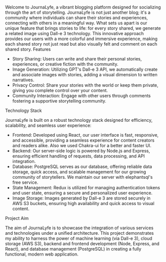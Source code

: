 Welcome to JournaLyfe, a vibrant blogging platform designed for socializing through the art of storytelling. JournaLyfe is not just another blog; it's a community where individuals can share their stories and experiences, connecting with others in a meaningful way. What sets us apart is our unique feature that brings stories to life: for every story shared, we generate a related image using Dall-e 3 technology. This innovative approach provides our users with a more colorful and immersive experience, making each shared story not just read but also visually felt and comment on each shared story.
Features

- Story Sharing: Users can write and share their personal stories, experiences, or creative fiction with the community.
- Image Generation: Utilizing GPT's Dall-e 3 API, we automatically create and associate images with stories, adding a visual dimension to written narratives.
- Privacy Control: Share your stories with the world or keep them private, giving you complete control over your content.
- Community Interaction: Engage with other users through comments fostering a supportive storytelling community.

Technology Stack

JournaLyfe is built on a robust technology stack designed for efficiency, scalability, and seamless user experience:

- Frontend: Developed using React, our user interface is fast, responsive, and accessible, providing a seamless experience for content creators and readers alike. Also we used Chakra-ui for a better and faster UI. 
- Backend: Our server-side logic is powered by Node.js and Express, ensuring efficient handling of requests, data processing, and API integration.
- Database: PostgreSQL serves as our database, offering reliable data storage, quick access, and scalable management for our growing community of storytellers. We maintain our server with elephantsql's free service. 
- State Management: Redux is utilized for managing authentication tokens and user state, ensuring a secure and personalized user experience.
- Image Storage: Images generated by Dall-e 3 are stored securely in AWS S3 buckets, ensuring high availability and quick access to visual content.

Project Aim

The aim of JournaLyfe is to showcase the integration of various services and technologies under a unified architecture. This project demonstrates my ability to harness the power of machine learning (via Dall-e 3), cloud storage (AWS S3), backend and frontend development (Node, Express, and React), and database management (PostgreSQL) in creating a fully functional, modern web application.
